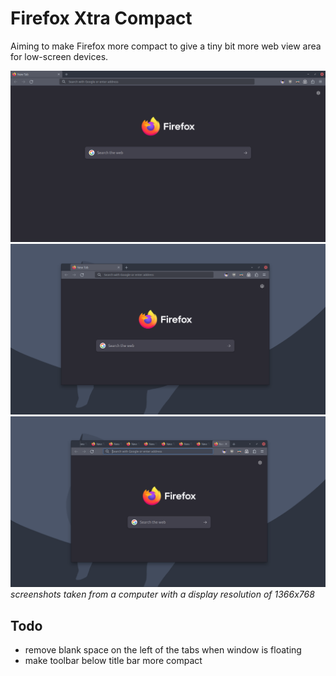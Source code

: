 # Firefox Xtra Compact

Aiming to make Firefox more compact to give a tiny bit more web view area for low-screen devices.

![window max](1.png)
![window floating](2.png)
![hidden tab scroll](3.png)
_screenshots taken from a computer with a display resolution of 1366x768_

## Todo

- remove blank space on the left of the tabs when window is floating
- make toolbar below title bar more compact
